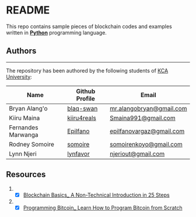 <!-- Readme About the Repository-->
# README

This repo contains sample pieces of blockchain codes and examples written in **[Python](https://www.python.org/ "Python Language")** programming language.

## Authors
___
The repository has been authored by the following students of [KCA University](https://www.kca.ac.ke/ "KCA University"):

| Name				| Github Profile											 | Email							|
|-------------------| -----------------------------------------------------------|----------------------------------|
|Bryan Alang'o		| [blaq-swan](https://github.com/blaq-swan "blaq-swan")		 | mr.alangobryan@gmail.com         |
|Kiiru Maina		| [kiiru4reals](https://github.com/kiiru4reals "kiiru4reals")| Smaina991@gmail.com				|
|Fernandes Marwanga	| [Epilfano](https://github.com/Epilfano "Epilfano")		 | epilfanovargaz@gmail.com			|
|Rodney Somoire		| [somoire](https://github.com/somoire "somoire")	 | somoirenkoyo@gmail.com			|
|Lynn Njeri			| [lynfavor](https://github.com/lynfavor "lynfavor") 		 | njeriout@gmail.com				|

## Resources
1. * [x] [Blockchain Basics_ A Non-Technical Introduction in 25 Steps](https://github.com/kiiru4reals/bitcoin-blockchain-with-python/blob/main/Books/Programming%20Bitcoin_%20Learn%20How%20to%20Program%20Bitcoin%20from%20Scratch.pdf "Blockchain Basics_ A Non-Technical Introduction in 25 Steps")
2. * [x] [Programming Bitcoin_ Learn How to Program Bitcoin from Scratch](https://github.com/kiiru4reals/bitcoin-blockchain-with-python/blob/main/Books/Programming%20Bitcoin_%20Learn%20How%20to%20Program%20Bitcoin%20from%20Scratch.pdf "Programming Bitcoin_ Learn How to Program Bitcoin from Scratch")
